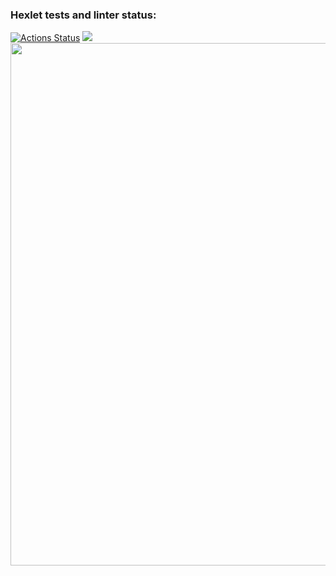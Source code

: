 ### Hexlet tests and linter status:
[![Actions Status](https://github.com/dregmar-bot/frontend-project-44/workflows/hexlet-check/badge.svg)](https://github.com/dregmar-bot/frontend-project-44/actions)
<a href="https://codeclimate.com/github/dregmar-bot/frontend-project-44/maintainability"><img src="https://api.codeclimate.com/v1/badges/ad10e2038d46c445ecad/maintainability" /></a>
<a href="https://asciinema.org/a/0q5I6VdQpdq6tDV8ZLZkh1vkS"><img src="https://asciinema.org/a/0q5I6VdQpdq6tDV8ZLZkh1vkS.png" width="836"/></a>